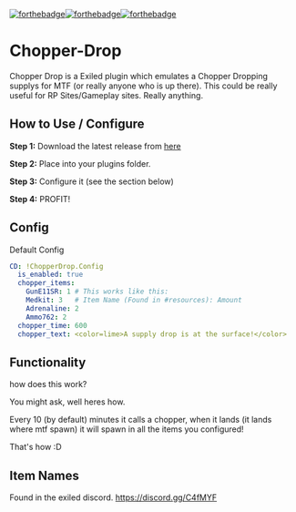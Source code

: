 [![forthebadge](https://forthebadge.com/images/badges/gluten-free.svg)](https://forthebadge.com)[![forthebadge](https://forthebadge.com/images/badges/ages-12.svg)](https://forthebadge.com)[![forthebadge](https://forthebadge.com/images/badges/built-by-codebabes.svg)](https://forthebadge.com)
# Chopper-Drop
Chopper Drop is a Exiled plugin which emulates a Chopper Dropping supplys for MTF (or really anyone who is up there). This could be really useful for RP Sites/Gameplay sites. Really anything.

## How to Use / Configure
**Step 1:** Download the latest release from [here](https://github.com/KadeDev/Chopper-Drop/releases/latest)

**Step 2:** Place into your plugins folder.

**Step 3:** Configure it (see the section below)

**Step 4:** PROFIT!

## Config
Default Config
```yml
CD: !ChopperDrop.Config
  is_enabled: true
  chopper_items:
    GunE11SR: 1 # This works like this:
    Medkit: 3   # Item Name (Found in #resources): Amount
    Adrenaline: 2
    Ammo762: 2
  chopper_time: 600
  chopper_text: <color=lime>A supply drop is at the surface!</color>
```

## Functionality
how does this work?

You might ask, well heres how.

Every 10 (by default) minutes it calls a chopper, when it lands (it lands where mtf spawn) it will spawn in all the items you configured!

That's how :D

## Item Names
Found in the exiled discord. https://discord.gg/C4fMYF
